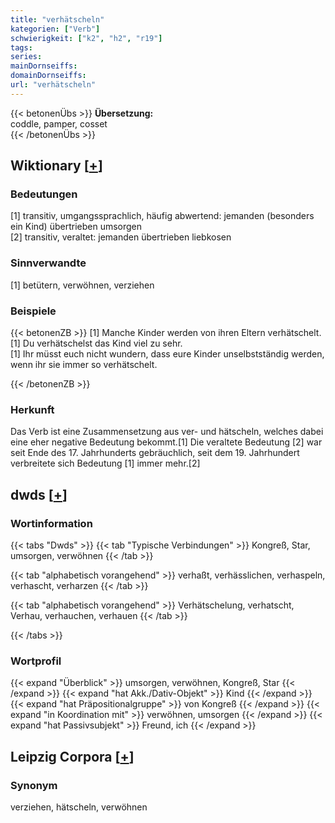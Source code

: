 ```yaml
---
title: "verhätscheln"
kategorien: ["Verb"]
schwierigkeit: ["k2", "h2", "r19"]
tags:
series:
mainDornseiffs:
domainDornseiffs:
url: "verhätscheln"
---
```


{{< betonenÜbs >}}
**Übersetzung:**  
coddle, pamper, cosset  
{{< /betonenÜbs >}}

## Wiktionary [[+](https://de.wiktionary.org/wiki/verhätscheln)]

### Bedeutungen
[1] transitiv, umgangssprachlich, häufig abwertend: jemanden (besonders ein Kind) übertrieben umsorgen  
[2] transitiv, veraltet: jemanden übertrieben liebkosen  

### Sinnverwandte
[1] betütern, verwöhnen, verziehen  

### Beispiele
{{< betonenZB >}}
[1] Manche Kinder werden von ihren Eltern verhätschelt.  
[1] Du verhätschelst das Kind viel zu sehr.  
[1] Ihr müsst euch nicht wundern, dass eure Kinder unselbstständig werden, wenn ihr sie immer so verhätschelt.  

{{< /betonenZB >}}
### Herkunft
Das Verb ist eine Zusammensetzung aus ver- und hätscheln, welches dabei eine eher negative Bedeutung bekommt.[1] Die veraltete Bedeutung [2] war seit Ende des 17. Jahrhunderts gebräuchlich, seit dem 19. Jahrhundert verbreitete sich Bedeutung [1] immer mehr.[2]  



## dwds [[+](https://www.dwds.de/wb/verhätscheln)]

### Wortinformation
{{< tabs "Dwds" >}}
{{< tab "Typische Verbindungen" >}}
Kongreß, Star, umsorgen, verwöhnen
{{< /tab >}}

{{< tab "alphabetisch vorangehend" >}}
verhaßt, verhässlichen, verhaspeln, verhascht, verharzen
{{< /tab >}}

{{< tab "alphabetisch vorangehend" >}}
Verhätschelung, verhatscht, Verhau, verhauchen, verhauen
{{< /tab >}}

{{< /tabs >}}

### Wortprofil
{{< expand "Überblick" >}} umsorgen, verwöhnen, Kongreß, Star {{< /expand >}}
{{< expand "hat Akk./Dativ-Objekt" >}} Kind {{< /expand >}}
{{< expand "hat Präpositionalgruppe" >}} von Kongreß {{< /expand >}}
{{< expand "in Koordination mit" >}} verwöhnen, umsorgen {{< /expand >}}
{{< expand "hat Passivsubjekt" >}} Freund, ich {{< /expand >}}

## Leipzig Corpora [[+](https://corpora.uni-leipzig.de/en/res?word=verhätscheln&corpusId=deu_newscrawl-public_2018)]


### Synonym
verziehen, hätscheln, verwöhnen


